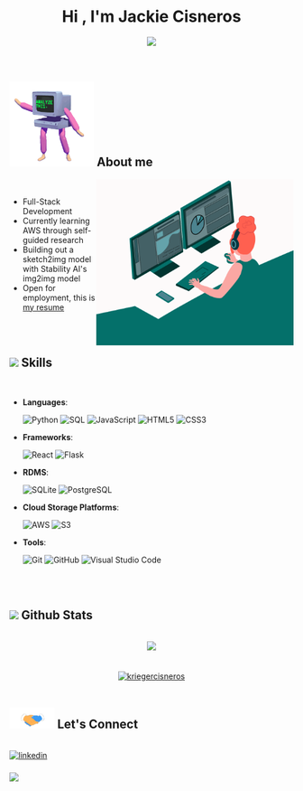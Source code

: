 <h1 align="center"><b>Hi , I'm Jackie Cisneros </b></h1>

<p align="center">
  <a href="https://github.com/DenverCoder1/readme-typing-svg"><img src="https://readme-typing-svg.herokuapp.com?font=Time+New+Roman&color=magenta&size=35&center=true&vCenter=true&width=600&height=100&lines=Thank+you+for+visiting...&hearts;++;Full-Stack+Developer,;with+a+love+for+Python,;curious+about+AI,;an+active+learner/researcher,;and+I+love+to+dance+salsa!"></a>
</p>


<br>

## <img src = "https://github.com/kriegercisneros/kriegercisneros/blob/main/analyze%20this.gif?raw=true" width = 150px> **About me**

<picture> <img align="right" src="https://github.com/kriegercisneros/kriegercisneros/blob/main/anna-havrylyukh-.gif?raw=true" width = 350px></picture>

<br>

- Full-Stack Development
- Currently learning AWS through self-guided research
- Building out a sketch2img model with Stability AI's img2img model
- Open for employment, this is [my resume](https://read.cv/0xabdulkhalid)

<br><br>


## <img src="https://media2.giphy.com/media/QssGEmpkyEOhBCb7e1/giphy.gif?cid=ecf05e47a0n3gi1bfqntqmob8g9aid1oyj2wr3ds3mg700bl&rid=giphy.gif" width ="25"><b> Skills</b>
<br>

<p align="center">

- **Languages**:
  
    ![Python](https://img.shields.io/badge/Python%20-%2314354C.svg?style=for-the-badge&logo=python&logoColor=white)
    ![SQL](https://img.shields.io/badge/SQL-%2300f.svg?style=for-the-badge&logo=sql&logoColor=white)
    ![JavaScript](https://img.shields.io/badge/JavaScript-%23F7DF1E.svg?style=for-the-badge&logo=javascript&logoColor=white)
    ![HTML5](https://img.shields.io/badge/HTML5%20-%23E34F26.svg?style=for-the-badge&logo=html5&logoColor=white)
    ![CSS3](https://img.shields.io/badge/CSS%20-%231572B6.svg?style=for-the-badge&logo=css3&logoColor=white)


- **Frameworks**:
  
    ![React](https://img.shields.io/badge/React-%2320232a.svg?style=for-the-badge&logo=react&logoColor=%2361DAFB)
    ![Flask](https://img.shields.io/badge/Flask-%23000.svg?style=for-the-badge&logo=flask&logoColor=white)

  
 - **RDMS**:
  
    ![SQLite](https://img.shields.io/badge/SQLite-%23003B57.svg?style=for-the-badge&logo=sqlite&logoColor=white)
    ![PostgreSQL](https://img.shields.io/badge/PostgreSQL-%23336791.svg?style=for-the-badge&logo=postgresql&logoColor=white)
  


  
 - **Cloud Storage Platforms**:

    ![AWS](https://img.shields.io/badge/AWS-%23FF9900.svg?style=for-the-badge&logo=amazon-aws&logoColor=white)
    ![S3](https://img.shields.io/badge/S3-%23FF9900.svg?style=for-the-badge&logo=amazon-s3&logoColor=white)


  
 - **Tools**:

    ![Git](https://img.shields.io/badge/git-%23F05033.svg?style=for-the-badge&logo=git&logoColor=white)
    ![GitHub](https://img.shields.io/badge/github-%23121011.svg?style=for-the-badge&logo=github&logoColor=white)
    ![Visual Studio Code](https://img.shields.io/badge/Visual%20Studio%20Code-0078d7.svg?style=for-the-badge&logo=visual-studio-code&logoColor=white)

</p>

<br>


<br>

## <img src="https://media.giphy.com/media/iY8CRBdQXODJSCERIr/giphy.gif" width="35"><b> Github Stats </b>
<br>

<div align="center">

<a href="https://github.com/kriegercisneros/">
  <img src="https://github-readme-stats.vercel.app/api?username=kriegercisneros&include_all_commits=true&count_private=true&show_icons=true&line_height=20&title_color=7A7ADB&icon_color=2234AE&text_color=D3D3D3&bg_color=0,000000,130F40" width="450"/>
	<br>
	<br>
	<br>
  <img src="https://github-readme-stats.vercel.app/api/top-langs?username=kriegercisneros&show_icons=true&locale=en&layout=compact&line_height=20&title_color=7A7ADB&icon_color=2234AE&text_color=D3D3D3&bg_color=0,000000,130F40" width="375"  alt="kriegercisneros"/>

</a>
</div>



<br>

## <img src="https://github.com/0xAbdulKhalid/0xAbdulKhalid/raw/main/assets/mdImages/handshake.gif" width ="80"><b> Let's Connect</b>
<br>
<div align='left'>


<div>
<a href="[https://linkedin.com/in/0xabdulkhalid](https://www.linkedin.com/in/jacqueline-krieger-cisneros/)" target="_blank">
<img src="https://img.shields.io/badge/linkedin:  kriegercisneros-%2300acee.svg?color=405DE6&style=for-the-badge&logo=linkedin&logoColor=white" alt=linkedin style="margin-bottom: 5px;"/>
</a>
</div>



<!-- <li>
<a href="https://twitter.com/0xabdulkhalid" target="_blank">
<img src="https://img.shields.io/badge/twitter:  0xabdulkhalid-%2300acee.svg?color=1DA1F2&style=for-the-badge&logo=twitter&logoColor=white" alt=twitter style="margin-bottom: 5px;"/>
</a>
</li> -->

<br>

<div>
<a href="mailto:krieger.jacqueline@gmail.com" target="_blank">
<img src="https://img.shields.io/badge/gmail:  kriegercisneros-%23EA4335.svg?style=for-the-badge&logo=gmail&logoColor=white" t=mail style="margin-bottom: 5px;" />
</a>
</div>
	

</div>
<br>
<br>
